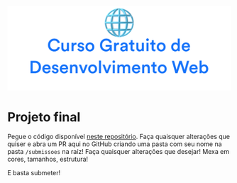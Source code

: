 <div align="center">
<img  src="../images/header.png" alt="Curso Gratuito Web Dev Awari" />
</div>

# Projeto final

Pegue o código disponível [neste repositório](https://github.com/awarischool/webdev-curso-gratuito/tree/main/code/html). Faça quaisquer alterações que quiser e abra um PR aqui no GitHub criando uma pasta com seu nome na pasta `/submissoes` na raíz! Faça quaisquer alterações que desejar! Mexa em cores, tamanhos, estrutura!

E basta submeter!
